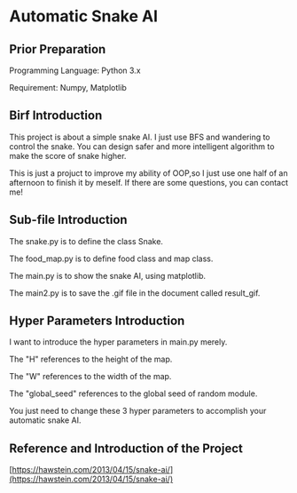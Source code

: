 # Automatic Snake AI

## Prior Preparation
Programming Language: Python 3.x

Requirement: Numpy, Matplotlib

## Birf Introduction
This project is about a simple snake AI. I just use BFS and wandering to control the snake. You can design safer and more intelligent algorithm to make the score of snake higher.

This is just a projuct to improve my ability of OOP,so I just use one half of an afternoon to finish it by meself. If there are some questions, you can contact me!

## Sub-file Introduction
The snake.py is to define the class Snake.

The food_map.py is to define food class and map class.

The main.py is to show the snake AI, using matplotlib.

The main2.py is to save the .gif file in the document called result_gif.

## Hyper Parameters Introduction
I want to introduce the hyper parameters in main.py merely.

The "H" references to the height of the map.

The "W" references to the width of the map.

The "global_seed" references to the global seed of random module.

You just need to change these 3 hyper parameters to accomplish your automatic snake AI.
## Reference and Introduction of the Project
[https://hawstein.com/2013/04/15/snake-ai/](https://hawstein.com/2013/04/15/snake-ai/)